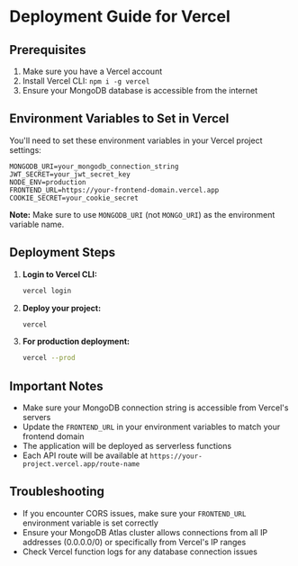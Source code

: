 # Deployment Guide for Vercel

## Prerequisites

1. Make sure you have a Vercel account
2. Install Vercel CLI: `npm i -g vercel`
3. Ensure your MongoDB database is accessible from the internet

## Environment Variables to Set in Vercel

You'll need to set these environment variables in your Vercel project settings:

```
MONGODB_URI=your_mongodb_connection_string
JWT_SECRET=your_jwt_secret_key
NODE_ENV=production
FRONTEND_URL=https://your-frontend-domain.vercel.app
COOKIE_SECRET=your_cookie_secret
```

**Note:** Make sure to use `MONGODB_URI` (not `MONGO_URI`) as the environment variable name.

## Deployment Steps

1. **Login to Vercel CLI:**

   ```bash
   vercel login
   ```

2. **Deploy your project:**

   ```bash
   vercel
   ```

3. **For production deployment:**
   ```bash
   vercel --prod
   ```

## Important Notes

- Make sure your MongoDB connection string is accessible from Vercel's servers
- Update the `FRONTEND_URL` in your environment variables to match your frontend domain
- The application will be deployed as serverless functions
- Each API route will be available at `https://your-project.vercel.app/route-name`

## Troubleshooting

- If you encounter CORS issues, make sure your `FRONTEND_URL` environment variable is set correctly
- Ensure your MongoDB Atlas cluster allows connections from all IP addresses (0.0.0.0/0) or specifically from Vercel's IP ranges
- Check Vercel function logs for any database connection issues
